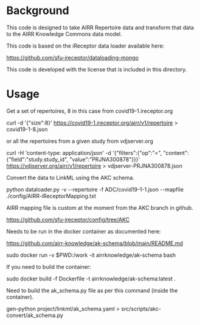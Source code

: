 # Background

This code is designed to take AIRR Repertoire data and transform
that data to the AIRR Knowledge Commons data model. 

This code is based on the iReceptor data loader available here:

https://github.com/sfu-ireceptor/dataloading-mongo

This code is developed with the license that is included in this
directory.

# Usage

Get a set of repertoires, 8 in this case from covid19-1.ireceptor.org

curl -d '{"size":8}' https://covid19-1.ireceptor.org/airr/v1/repertoire > covid19-1-8.json

or all the repertoires from a given study from vdjserver.org

curl -H 'content-type: application/json' -d '{"filters":{"op":"=", "content": {"field":"study.study_id", "value":"PRJNA300878"}}}' https://vdjserver.org/airr/v1/repertoire > vdjserver-PRJNA300878.json

Convert the data to LinkML using the AKC schema.

python dataloader.py -v --repertoire -f ADC/covid19-1-1.json --mapfile ./config/AIRR-iReceptorMapping.txt

AIRR mapping file is custom at the moment from the AKC branch in github.

https://github.com/sfu-ireceptor/config/tree/AKC

Needs to be run in the docker container as documented here:

https://github.com/airr-knowledge/ak-schema/blob/main/README.md

sudo docker run -v $PWD:/work -it airrknowledge/ak-schema bash

If you need to build the container:

sudo docker build -f Dockerfile -t airrknowledge/ak-schema:latest .

Need to build the ak_schema.py file as per this command (inside the container).

gen-python project/linkml/ak_schema.yaml > src/scripts/akc-convert/ak_schema.py

